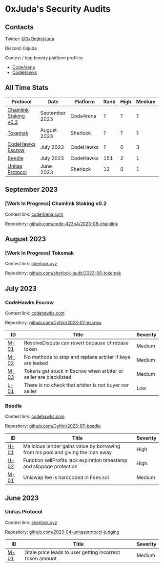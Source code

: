 # 0xJuda's Security Audits

## Contacts

Twitter: [@0xOndrejJuda](https://twitter.com/0xOndrejJuda)

Discord: 0xjuda

Contest / bug bounty platform profiles:

- [Code4rena](https://code4rena.com/@0xJuda)
- [CodeHawks](https://www.codehawks.com/profile/clkhuag2y0000ld08utph38va)

## All Time Stats

| Protocol                                                                              | Date           | Platform  | Rank    | High | Medium | Low |
| ------------------------------------------------------------------------------------- | -------------- | --------- | ------- | ---- | ------ | --- |
| [Chainlink Staking v0.2](https://github.com/OndrejJuda/audits#chainlink-staking-v0.2) | September 2023 | Code4rena | ?       | ?    | ?      | ?   |
| [Tokemak](https://github.com/OndrejJuda/audits#tokemak)                               | August 2023    | Sherlock  | ?       | ?    | ?      | ?   |
| [CodeHawks Escrow](https://github.com/OndrejJuda/audits#codehawks-escrow)             | July 2023      | CodeHawks | ?       | 0    | 3      | 1   |
| [Beedle](https://github.com/OndrejJuda/audits#beedle)                                 | July 2023      | CodeHawks | 151     | 2    | 1      | 0   |
| [Unitas Protocol](https://github.com/OndrejJuda/audits#unitas-protocol)               | June 2023      | Sherlock  | 12      | 0    | 1      | 0   |

## September 2023

### [Work In Progress] Chainlink Staking v0.2

Contest link: [code4rena.com](https://code4rena.com/contests/2023-08-chainlink-staking-v02)

Repository: [github.com/code-423n4/2023-08-chainlink](https://github.com/code-423n4/2023-08-chainlink)

## August 2023

### [Work In Progress] Tokemak

Contest link: [sherlock.xyz](https://audits.sherlock.xyz/contests/101)

Repository: [github.com/sherlock-audit/2023-06-tokemak](https://github.com/sherlock-audit/2023-06-tokemak)

## July 2023

### CodeHawks Escrow

Contest link: [codehawks.com](https://www.codehawks.com/contests/cljyfxlc40003jq082s0wemya)

Repository: [github.com/Cyfrin/2023-07-escrow](https://github.com/Cyfrin/2023-07-escrow)

| ID                                                                                             | Title                                                             | Severity |
| ---------------------------------------------------------------------------------------------- | ----------------------------------------------------------------- | -------- |
| [M-01](https://github.com/OndrejJuda/audits/blob/main/audits/codehawks/2023-07-Escrow/M-01.md) | ResolveDispute can revert because of rebase token                 | Medium   |
| [M-02](https://github.com/OndrejJuda/audits/blob/main/audits/codehawks/2023-07-Escrow/M-02.md) | No methods to stop and replace arbiter if keys are leaked         | Medium   |
| [M-03](https://github.com/OndrejJuda/audits/blob/main/audits/codehawks/2023-07-Escrow/M-03.md) | Tokens get stuck in Escrow when arbiter or seller are blacklisted | Medium   |
| [L-01](https://github.com/OndrejJuda/audits/blob/main/audits/codehawks/2023-07-Escrow/L-01.md) | There is no check that arbiter is not buyer nor seller            | Low      |

### Beedle

Contest link: [codehawks.com](https://www.codehawks.com/contests/clkbo1fa20009jr08nyyf9wbx)

Repository: [github.com/Cyfrin/2023-07-beedle](https://github.com/Cyfrin/2023-07-beedle)

| ID                                                                                             | Title                                                                            | Severity |
| ---------------------------------------------------------------------------------------------- | -------------------------------------------------------------------------------- | -------- |
| [H-01](https://github.com/OndrejJuda/audits/blob/main/audits/codehawks/2023-07-Beedle/H-01.md) | Malicious lender gains value by borrowing from his pool and giving the loan away | High     |
| [H-02](https://github.com/OndrejJuda/audits/blob/main/audits/codehawks/2023-07-Beedle/H-02.md) | Function sellProfits lack expiration timestamp and slippage protection           | High     |
| [M-01](https://github.com/OndrejJuda/audits/blob/main/audits/codehawks/2023-07-Beedle/M-01.md) | Uniswap fee is hardcoded in Fees.sol                                             | Medium   |

## June 2023

### Unitas Protocol

Contest link: [sherlock.xyz](https://app.sherlock.xyz/audits/contests/73)

Repository: [github.com/2023-04-unitasprotocol-judging](https://github.com/sherlock-audit/2023-04-unitasprotocol-judging)

| ID                                                                                            | Title                                                    | Severity |
| --------------------------------------------------------------------------------------------- | -------------------------------------------------------- | -------- |
| [M-01](https://github.com/OndrejJuda/audits/blob/main/audits/sherlock/2023-06-Unitas/M-01.md) | Stale price leads to user getting incorrect token amount | Medium   |
